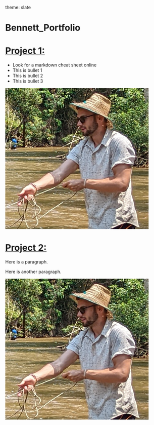 theme: slate

# Bennett_Portfolio

# [Project 1:](https://github.com/bempt/project1_repo)
* Look for a markdown cheat sheet online
* This is bullet 1
* This is bullet 2
* This is bullet 3

![](/images/sample.jpg)


# [Project 2:](https://github.com/bempt/project2_repo)
Here is a paragraph.

Here is another paragraph.

![](/images/sample.jpg)
